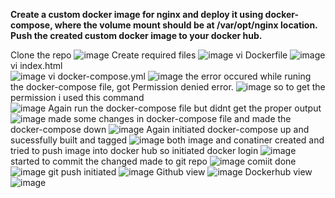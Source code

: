 **Create a custom docker image for nginx and deploy it using docker-compose, where the volume mount should be at /var/opt/nginx location. Push the created custom docker image to your docker hub.**

Clone the repo
![image](https://github.com/NishaSujith/Dockerday12/assets/114727720/a3974263-f6b6-4511-b977-aee15260af8d)
Create required files
![image](https://github.com/NishaSujith/Dockerday12/assets/114727720/e701f675-d7e2-4d1a-a061-07e86fb4dde4)
vi Dockerfile
![image](https://github.com/NishaSujith/Dockerday12/assets/114727720/5cb65a87-7871-4f63-912e-6225e5833895)
vi index.html  
![image](https://github.com/NishaSujith/Dockerday12/assets/114727720/614f249a-70bf-4aea-af26-337eb8c61d21)
vi docker-compose.yml
![image](https://github.com/NishaSujith/Dockerday12/assets/114727720/838616b6-3f48-4566-81fa-13e4bb9d3c16)
the error occured while runing the docker-compose file, got Permission denied error.
![image](https://github.com/NishaSujith/Dockerday12/assets/114727720/4d5e4e31-998d-4fe5-b79c-8c83a2e45931)
so to get the permission i used this command  
![image](https://github.com/NishaSujith/Dockerday12/assets/114727720/25e5eb50-374c-4117-8eb9-a621efd358bf)
Again run the docker-compose file but didnt get the proper output
![image](https://github.com/NishaSujith/Dockerday12/assets/114727720/28454b2f-df55-41a0-9d13-4e74cffbabd8)
made some changes in docker-compose file and made the docker-compose down
![image](https://github.com/NishaSujith/Dockerday12/assets/114727720/923993d6-f652-4f1d-9e53-f9dbe21b810f)
Again initiated docker-compose up and sucessfully built and tagged 
![image](https://github.com/NishaSujith/Dockerday12/assets/114727720/e53bf07c-bd8d-4de2-b3da-158194316e76)
both image and conatiner created and tried to push image into docker hub so initiated docker login 
![image](https://github.com/NishaSujith/Dockerday12/assets/114727720/b0a2886e-a533-40f0-bc4e-e565fd80c37d)
started to commit the changed made to git repo 
![image](https://github.com/NishaSujith/Dockerday12/assets/114727720/7f091140-0fc7-4012-abb8-b0194f54a9dc)
comiit done
![image](https://github.com/NishaSujith/Dockerday12/assets/114727720/23f55b2a-bb20-4d6f-b9e9-3a0d569285e9)
git push initiated 
![image](https://github.com/NishaSujith/Dockerday12/assets/114727720/7a540ffd-e886-46c0-bc52-72e167b7cf9d)
Github view
![image](https://github.com/NishaSujith/Dockerday12/assets/114727720/e4e53dc9-554e-4641-b1a3-5db8e091e53c)
Dockerhub view
![image](https://github.com/NishaSujith/Dockertask/assets/114727720/1bd143c0-8481-4e70-8b85-69e3ca151c92)

